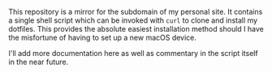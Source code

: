 This repository is a mirror for the subdomain of my personal site. It contains a single shell script which can be invoked with `curl` to clone and install my dotfiles. This provides the absolute easiest installation method should I have the misfortune of having to set up a new macOS device.

I'll add more documentation here as well as commentary in the script itself in the near future.
